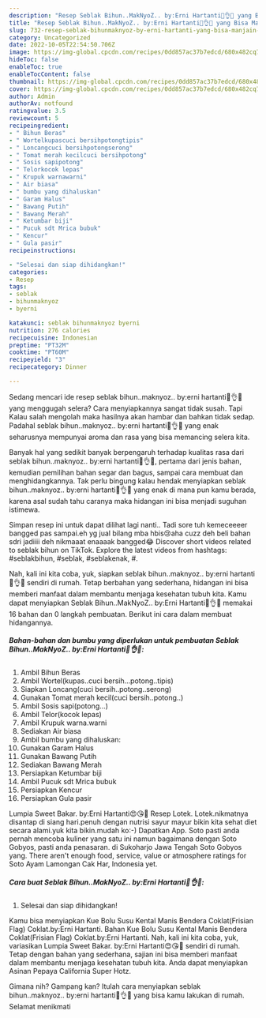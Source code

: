 ```yaml
---
description: "Resep Seblak Bihun..MakNyoZ.. by:Erni Hartanti👧👌😘 yang Bisa Manjain Lidah , Bikin Ngiler"
title: "Resep Seblak Bihun..MakNyoZ.. by:Erni Hartanti👧👌😘 yang Bisa Manjain Lidah , Bikin Ngiler"
slug: 732-resep-seblak-bihunmaknyoz-by-erni-hartanti-yang-bisa-manjain-lidah-bikin-ngiler
category: Uncategorized
date: 2022-10-05T22:54:50.706Z
image: https://img-global.cpcdn.com/recipes/0dd857ac37b7edcd/680x482cq70/seblak-bihunmaknyoz-byerni-hartanti-foto-resep-utama.jpg
hideToc: false
enableToc: true
enableTocContent: false
thumbnail: https://img-global.cpcdn.com/recipes/0dd857ac37b7edcd/680x482cq70/seblak-bihunmaknyoz-byerni-hartanti-foto-resep-utama.jpg
cover: https://img-global.cpcdn.com/recipes/0dd857ac37b7edcd/680x482cq70/seblak-bihunmaknyoz-byerni-hartanti-foto-resep-utama.jpg
author: Admin
authorAv: notfound
ratingvalue: 3.5
reviewcount: 5
recipeingredient:
- " Bihun Beras"
- " Wortelkupascuci bersihpotongtipis"
- " Loncangcuci bersihpotongserong"
- " Tomat merah kecilcuci bersihpotong"
- " Sosis sapipotong"
- " Telorkocok lepas"
- " Krupuk warnawarni"
- " Air biasa"
- " bumbu yang dihaluskan"
- " Garam Halus"
- " Bawang Putih"
- " Bawang Merah"
- " Ketumbar biji"
- " Pucuk sdt Mrica bubuk"
- " Kencur"
- " Gula pasir"
recipeinstructions:

- "Selesai dan siap dihidangkan!"
categories:
- Resep
tags:
- seblak
- bihunmaknyoz
- byerni

katakunci: seblak bihunmaknyoz byerni 
nutrition: 276 calories
recipecuisine: Indonesian
preptime: "PT32M"
cooktime: "PT60M"
recipeyield: "3"
recipecategory: Dinner

---
```



Sedang mencari ide resep seblak bihun..maknyoz.. by:erni hartanti👧👌😘 yang menggugah selera? Cara menyiapkannya sangat tidak susah. Tapi Kalau salah mengolah maka hasilnya akan hambar dan bahkan tidak sedap. Padahal seblak bihun..maknyoz.. by:erni hartanti👧👌😘 yang enak seharusnya mempunyai aroma dan rasa yang bisa memancing selera kita.


Banyak hal yang sedikit banyak berpengaruh terhadap kualitas rasa dari seblak bihun..maknyoz.. by:erni hartanti👧👌😘, pertama dari jenis bahan, kemudian pemilihan bahan segar dan bagus, sampai cara membuat dan menghidangkannya. Tak perlu bingung kalau hendak menyiapkan seblak bihun..maknyoz.. by:erni hartanti👧👌😘 yang enak di mana pun kamu berada, karena asal sudah tahu caranya maka hidangan ini bisa menjadi suguhan istimewa.

Simpan resep ini untuk dapat dilihat lagi nanti.. Tadi sore tuh kemeceeeer bangged pas sampai.eh yg jual bilang mba hbis😢aha cuzz deh beli bahan sdri jadiiii deh nikmaaat enaaaak bangged😂 Discover short videos related to seblak bihun on TikTok. Explore the latest videos from hashtags: #seblakbihun, #seblak, #seblakenak, #.


Nah, kali ini kita coba, yuk, siapkan seblak bihun..maknyoz.. by:erni hartanti👧👌😘 sendiri di rumah. Tetap berbahan yang sederhana, hidangan ini bisa memberi manfaat dalam membantu menjaga kesehatan tubuh kita. Kamu dapat menyiapkan Seblak Bihun..MakNyoZ.. by:Erni Hartanti👧👌😘 memakai 16 bahan dan 0 langkah pembuatan. Berikut ini cara dalam membuat hidangannya.

<!--inarticleads1-->

##### Bahan-bahan dan bumbu yang diperlukan untuk pembuatan Seblak Bihun..MakNyoZ.. by:Erni Hartanti👧👌😘:

1. Ambil  Bihun Beras
1. Ambil  Wortel(kupas..cuci bersih...potong..tipis)
1. Siapkan  Loncang(cuci bersih..potong..serong)
1. Gunakan  Tomat merah kecil(cuci bersih..potong..)
1. Ambil  Sosis sapi(potong...)
1. Ambil  Telor(kocok lepas)
1. Ambil  Krupuk warna.warni
1. Sediakan  Air biasa
1. Ambil  bumbu yang dihaluskan:
1. Gunakan  Garam Halus
1. Gunakan  Bawang Putih
1. Sediakan  Bawang Merah
1. Persiapkan  Ketumbar biji
1. Ambil  Pucuk sdt Mrica bubuk
1. Persiapkan  Kencur
1. Persiapkan  Gula pasir


Lumpia Sweet Bakar. by:Erni Hartanti😍😘👧 Resep Lotek. Lotek.nikmatnya disantap di siang hari.penuh dengan nutrisi sayur mayur bikin kita sehat diet secara alami.yuk kita bikin.mudah ko:-) Dapatkan App. Soto pasti anda pernah mencoba kuliner yang satu ini namun bagaimana dengan Soto Gobyos, pasti anda penasaran. di Sukoharjo Jawa Tengah Soto Gobyos yang. There aren&#39;t enough food, service, value or atmosphere ratings for Soto Ayam Lamongan Cak Har, Indonesia yet. 

<!--inarticleads2-->

##### Cara buat Seblak Bihun..MakNyoZ.. by:Erni Hartanti👧👌😘:


1. Selesai dan siap dihidangkan!

Kamu bisa menyiapkan Kue Bolu Susu Kental Manis Bendera Coklat(Frisian Flag) Coklat.by:Erni Hartanti. Bahan Kue Bolu Susu Kental Manis Bendera Coklat(Frisian Flag) Coklat.by:Erni Hartanti. Nah, kali ini kita coba, yuk, variasikan Lumpia Sweet Bakar. by:Erni Hartanti😍😘👧 sendiri di rumah. Tetap dengan bahan yang sederhana, sajian ini bisa memberi manfaat dalam membantu menjaga kesehatan tubuh kita. Anda dapat menyiapkan Asinan Pepaya California Super Hotz. 

Gimana nih? Gampang kan? Itulah cara menyiapkan seblak bihun..maknyoz.. by:erni hartanti👧👌😘 yang bisa kamu lakukan di rumah. Selamat menikmati
